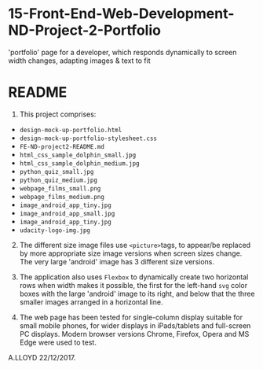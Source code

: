 # 15-Front-End-Web-Development-ND-Project-2-Portfolio
'portfolio' page for a developer, which responds dynamically to screen width changes, adapting images &amp; text to fit

# README
1. This project comprises:
  - `design-mock-up-portfolio.html`
  - `design-mock-up-portfolio-stylesheet.css`
  - `FE-ND-project2-README.md`
  - `html_css_sample_dolphin_small.jpg`
  - `html_css_sample_dolphin_medium.jpg`
  - `python_quiz_small.jpg`
  - `python_quiz_medium.jpg`
  - `webpage_films_small.png`
  - `webpage_films_medium.png`
  - `image_android_app_tiny.jpg`
  - `image_android_app_small.jpg`
  - `image_android_app_tiny.jpg`
  - `udacity-logo-img.jpg`

  2. The different size image files use `<picture>`tags, to appear/be replaced by more appropriate size image  versions when screen sizes change. The very large 'android' image has 3 different size versions.

  3. The application also uses `Flexbox` to dynamically create two horizontal rows when width makes it possible, the first for the left-hand `svg` color boxes with the large 'android' image to its right, and below that the three smaller images arranged in a horizontal line.

  4. The web page has been tested for single-column display suitable for small mobile phones, for wider displays in iPads/tablets and full-screen PC displays. Modern browser versions Chrome, Firefox, Opera and MS Edge were used to test.

  A.LLOYD 22/12/2017.
